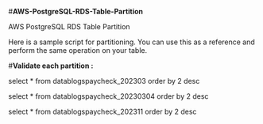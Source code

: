 #**AWS-PostgreSQL-RDS-Table-Partition**

AWS PostgreSQL RDS Table Partition

Here is a sample script for partitioning. You can use this as a reference and perform the same operation on your table.

#**Validate each partition :**

select * from datablogspaycheck_202303 order by 2 desc

select * from datablogspaycheck_20230304 order by 2 desc

select * from datablogspaycheck_202311 order by 2 desc
